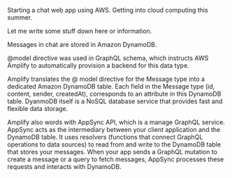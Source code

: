 Starting a chat web app using AWS. Getting into cloud computing this summer.


Let me write some stuff down here or information.


Messages in chat are stored in Amazon DynamoDB.

@model directive was used in GraphQL schema, which instructs AWS Amplify to automatically provision a backend for this data type.


Amplify translates the @ model directive for the Message type into a dedicated Amazon DynamoDB table. 
Each field in the Message type (id, content, sender, createdAt), corresponds to an attribute in this DynamoDB table.
DyanmoDB itself is a NoSQL database service that provides fast and flexible data storage.

Amplify also words with AppSync API, which is a manage GraphQL service.
AppSync acts as the intermediary between your client application and the DynamoDB table. 
It uses resolvers (functions that connect GraphQL operations to data sources) to read from and write to the DynamoDB table that stores your messages.
When your app sends a GraphQL mutation to create a message or a query to fetch messages, AppSync processes these requests and interacts with DynamoDB.

